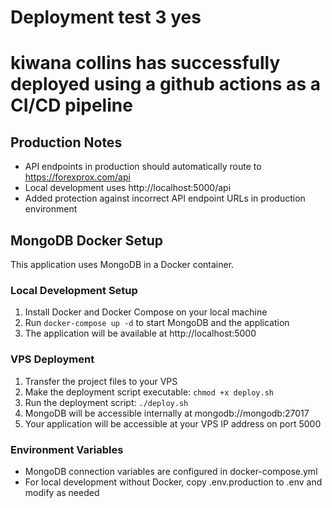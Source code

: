 # Deployment test 3 yes
# kiwana collins has successfully deployed using a github actions as a CI/CD pipeline

## Production Notes
- API endpoints in production should automatically route to https://forexprox.com/api
- Local development uses http://localhost:5000/api
- Added protection against incorrect API endpoint URLs in production environment

## MongoDB Docker Setup
This application uses MongoDB in a Docker container.

### Local Development Setup
1. Install Docker and Docker Compose on your local machine
2. Run `docker-compose up -d` to start MongoDB and the application
3. The application will be available at http://localhost:5000

### VPS Deployment
1. Transfer the project files to your VPS
2. Make the deployment script executable: `chmod +x deploy.sh`
3. Run the deployment script: `./deploy.sh`
4. MongoDB will be accessible internally at mongodb://mongodb:27017
5. Your application will be accessible at your VPS IP address on port 5000

### Environment Variables
- MongoDB connection variables are configured in docker-compose.yml
- For local development without Docker, copy .env.production to .env and modify as needed










                                                         
